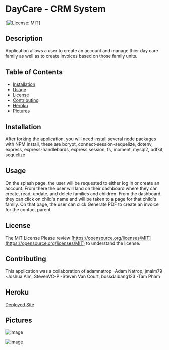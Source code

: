 
# DayCare - CRM System

[![License: MIT](https://img.shields.io/badge/License-MIT-yellow.svg)]

## Description
Application allows a user to create an account and manage thier day care family as well as to create invoices based on those family units.

##  Table of Contents

* [Installation](#Installation)
* [Usage](#Usage)
* [License](#License)
* [Contributing](#Contributing)
* [Heroku](#Heroku)
* [Pictures](#Pictures)

## Installation
After forking the application, you will need install several node packages with NPM Install, these are bcrypt, connect-session-sequelize, dotenv, express, express-handlebards, express session, fs, moment, mysql2, pdfkit, sequelize 

## Usage
On the splash page, the user will be requested to either log in or create an account.  From there the user will land on their dashboard where they can create, read, update, and delete families and children.  From the dashboard, they can click on child's name and will be taken to a page for that child's family.  On that page, the user can click Generate PDF to create an invoice for the contact parent

## License
The MIT License
Please review [https://opensource.org/licenses/MIT](https://opensource.org/licenses/MIT) to understand the license.

## Contributing
This application was a collaboration of adamnatrop -Adam Natrop, jmalm79 -Joshua Alm, StevenVC-P -Steven Van Court, bossdaibang123 -Tam Pham

## Heroku
[Deployed Site](https://quiet-bayou-23568.herokuapp.com/)

## Pictures
![image](https://user-images.githubusercontent.com/77998885/116123573-c709bf80-a688-11eb-9054-3f0f8de0ab8e.png)


![image](https://user-images.githubusercontent.com/77998885/116123278-72664480-a688-11eb-9328-c78c6dbc5eb2.png)


